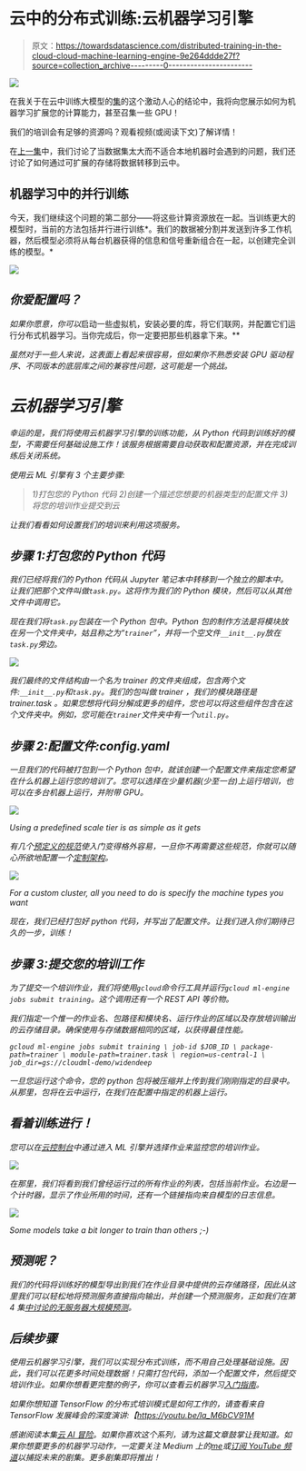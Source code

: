 # 云中的分布式训练:云机器学习引擎

> 原文：<https://towardsdatascience.com/distributed-training-in-the-cloud-cloud-machine-learning-engine-9e264ddde27f?source=collection_archive---------0----------------------->

![](img/eeea41cb65c25bfe5fcad11ddbdf8cf3.png)

在我关于在云中训练大模型的[集](https://medium.com/towards-data-science/big-data-for-training-models-in-the-cloud-32e0df348196)的这个激动人心的结论中，我将向您展示如何为机器学习扩展您的计算能力，甚至召集一些 GPU！

我们的培训会有足够的资源吗？观看视频(或阅读下文)了解详情！

在[上一集](https://medium.com/towards-data-science/big-data-for-training-models-in-the-cloud-32e0df348196)中，我们讨论了当数据集太大而不适合本地机器时会遇到的问题，我们还讨论了如何通过可扩展的存储将数据转移到云中。

## 机器学习中的并行训练

今天，我们继续这个问题的第二部分——将这些计算资源放在一起。当训练更大的模型时，当前的方法包括并行进行训练*。我们的数据被分割并发送到许多工作机器，然后模型必须将从每台机器获得的信息和信号重新组合在一起，以创建完全训练的模型。*

*![](img/c290c7b3e005ccb05bc21e246346b067.png)*

## *你爱配置吗？*

*如果你愿意，你可以*启动一些虚拟机，安装必要的库，将它们联网，并配置它们运行分布式机器学习。当你完成后，你一定要把那些机器拿下来。**

*虽然对于一些人来说，这表面上看起来很容易，但如果你不熟悉安装 GPU 驱动程序、不同版本的底层库之间的兼容性问题，这可能是一个挑战。*

# *云机器学习引擎*

*幸运的是，我们将使用云机器学习引擎的训练功能，从 Python 代码到训练好的模型，不需要任何基础设施工作！该服务根据需要自动获取和配置资源，并在完成训练后关闭系统。*

*使用云 ML 引擎有 3 个主要步骤:*

> *1)打包您的 Python 代码
> 2)创建一个描述您想要的机器类型的配置文件
> 3)将您的培训作业提交到云*

*让我们看看如何设置我们的培训来利用这项服务。*

## *步骤 1:打包您的 Python 代码*

*我们已经将我们的 Python 代码从 Jupyter 笔记本中转移到一个独立的脚本中。让我们把那个文件叫做`task.py`。这将作为我们的 Python 模块，然后可以从其他文件中调用它。*

*现在我们将`task.py`包装在一个 Python 包中。Python 包的制作方法是将模块放在另一个文件夹中，姑且称之为“`trainer`”，并将一个空文件`__init__.py`放在`task.py`旁边。*

*![](img/139e7c274c456ab47a9d98eabde58c07.png)*

*我们最终的文件结构由一个名为 trainer 的文件夹组成，包含两个文件:`__init__.py`和`task.py`。我们的包叫做 *trainer* ，我们的模块路径是 *trainer.task* 。如果您想将代码分解成更多的组件，您也可以将这些组件包含在这个文件夹中。例如，您可能在`trainer`文件夹中有一个`util.py`。*

## *步骤 2:配置文件:config.yaml*

*一旦我们的代码被打包到一个 Python 包中，就该创建一个配置文件来指定您希望在什么机器上运行您的培训了。您可以选择在少量机器(少至一台)上运行培训，也可以在多台机器上运行，并附带 GPU。*

*![](img/dee018d1b66fa20aa5e9ff328de9c190.png)*

*Using a predefined scale tier is as simple as it gets*

*有几个[预定义的规范](https://cloud.google.com/ml-engine/docs/concepts/training-overview#scale_tier)使入门变得格外容易，一旦你不再需要这些规范，你就可以随心所欲地配置一个[定制架构](https://cloud.google.com/ml-engine/docs/training-overview#machine_type_table)。*

*![](img/5fda05153ab1a95443de21b123225f3e.png)*

*For a custom cluster, all you need to do is specify the machine types you want*

*现在，我们已经打包好 python 代码，并写出了配置文件。让我们进入你们期待已久的一步，训练！*

## *步骤 3:提交您的培训工作*

*为了提交一个培训作业，我们将使用`gcloud`命令行工具并运行`gcloud ml-engine jobs submit training`。这个调用还有一个 REST API 等价物。*

*我们指定一个惟一的作业名、包路径和模块名、运行作业的区域以及存放培训输出的云存储目录。确保使用与存储数据相同的区域，以获得最佳性能。*

*`gcloud ml-engine jobs submit training \
job-id $JOB_ID \
package-path=trainer \
module-path=trainer.task \
region=us-central-1 \
job_dir=gs://cloudml-demo/widendeep`*

*一旦您运行这个命令，您的 python 包将被压缩并上传到我们刚刚指定的目录中。从那里，包将在云中运行，在我们在配置中指定的机器上运行。*

## *看着训练进行！*

*您可以在[云控制台](https://console.cloud.google.com/home/dashboard?project=serverless-ml)中通过进入 ML 引擎并选择作业来监控您的培训作业。*

*![](img/24470e16ad817a60f2bf89a1ad0f4d80.png)*

*在那里，我们将看到我们曾经运行过的所有作业的列表，包括当前作业。右边是一个计时器，显示了作业所用的时间，还有一个链接指向来自模型的日志信息。*

*![](img/c5c07cca087d53953541ff96d2a27409.png)*

*Some models take a bit longer to train than others ;-)*

## *预测呢？*

*我们的代码将训练好的模型导出到我们在作业目录中提供的云存储路径，因此从这里我们可以轻松地将预测服务直接指向输出，并创建一个预测服务，正如我们在第 4 集[中讨论的无服务器大规模预测](https://medium.com/@yufengg/serverless-predictions-at-scale-28ab77203a42)。*

## *后续步骤*

*使用云机器学习引擎，我们可以实现分布式训练，而不用自己处理基础设施。因此，我们可以花更多时间处理数据！只需打包代码，添加一个配置文件，然后提交培训作业。如果你想看更完整的例子，你可以查看云机器学习[入门指南](https://cloud.google.com/ml-engine/docs/getting-started-training-prediction)。*

*如果你想知道 TensorFlow 的分布式培训模式是如何工作的，请查看来自 TensorFlow 发展峰会的深度演讲:【https://youtu.be/la_M6bCV91M*

*感谢阅读本集[云 AI 冒险](https://goo.gl/UC5usG)。如果你喜欢这个系列，请为这篇文章鼓掌让我知道。如果你想要更多的机器学习动作，一定要关注 Medium 上的[me](https://medium.com/@yufengg)或[订阅 YouTube 频道](https://goo.gl/S0AS51)以捕捉未来的剧集。更多剧集即将推出！*